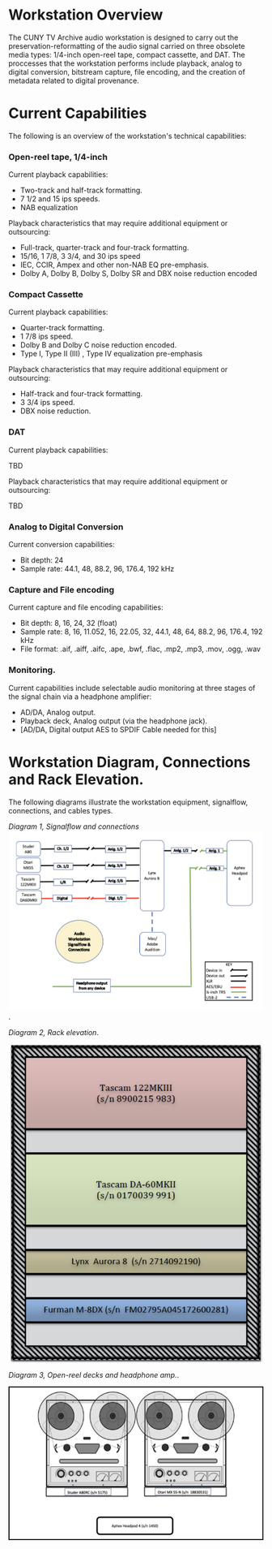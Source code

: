 
# Workstation Overview

The CUNY TV Archive audio workstation is designed to carry out the preservation-reformatting of the audio signal carried on three obsolete media types: 1/4-inch open-reel tape, compact cassette, and DAT. The proccesses that the workstation performs include playback, analog to digital conversion, bitstream capture, file encoding, and the creation of metadata related to digital provenance.  

# Current Capabilities

The following is an overview of the workstation's technical capabilities:

### Open-reel tape, 1/4-inch

Current playback capabilities:  
  
  * Two-track and half-track formatting.  
  * 7 1/2 and 15 ips speeds.  
  * NAB equalization

Playback characteristics that may require additional equipment or outsourcing:  
  
  * Full-track, quarter-track and four-track formatting.   
  * 15/16, 1 7/8, 3 3/4, and 30 ips speed    
  * IEC, CCIR, Ampex and other non-NAB EQ pre-emphasis.  
  * Dolby A, Dolby B, Dolby S, Dolby SR and DBX noise reduction encoded


### Compact Cassette

Current playback capabilities:   

  * Quarter-track formatting.  
  * 1 7/8 ips speed.   
  * Dolby B and Dolby C noise reduction encoded.   
  * Type I, Type II (III) , Type IV equalization pre-emphasis

Playback characteristics that may require additional equipment or outsourcing:    

  * Half-track and four-track formatting.  
  * 3 3/4 ips speed.  
  * DBX noise reduction.  


### DAT

Current playback capabilities:     

TBD

Playback characteristics that may require additional equipment or outsourcing:      

TBD

### Analog to Digital Conversion


Current conversion capabilities:

  * Bit depth: 24
  * Sample rate: 44.1, 48, 88.2, 96, 176.4, 192 kHz


### Capture and File encoding

Current capture and file encoding capabilities:   


  * Bit depth: 8, 16, 24, 32 (float)  
  * Sample rate: 8, 16, 11.052, 16, 22.05, 32, 44.1, 48, 64, 88.2, 96, 176.4, 192 kHz
  * File format:  .aif, .aiff, .aifc, .ape, .bwf, .flac, .mp2, .mp3, .mov, .ogg, .wav

### Monitoring. 

Current capabilities include selectable audio monitoring at three stages of the signal chain via a headphone amplifier:

  * AD/DA, Analog output. 
  * Playback deck, Analog output (via the headphone jack).  
  * [AD/DA, Digital output AES to SPDIF Cable needed for this]


# Workstation Diagram, Connections and Rack Elevation.  

The following diagrams illustrate the workstation equipment, signalflow, connections, and cables types.   
 
*Diagram 1, Signalflow and connections*  
![diagram](workstationdiagram.jpg).  

*Diagram 2, Rack elevation*. 
<p align="center"><img src="workstation_1a.jpg" /></p>  

*Diagram 3, Open-reel decks and headphone amp.*. 
<p align="center"><img src="workstation_2.jpg" /></p> 
